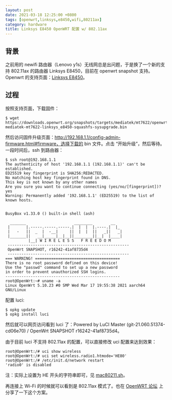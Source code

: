 ```yaml
---
layout: post
date: 2021-03-18 12:25:00 +0800
tags: [openwrt,linksys,e8450,wifi,80211ax]
category: hardware
title: Linksys E8450 OpenWRT 配置 w/ 802.11ax
---
```


## 背景

之前用的 newifi 路由器（Lenovo y1s）无线网总是出问题，于是换了一个新的支持 802.11ax 的路由器 Linksys E8450，目前在 openwrt snapshot 支持。Openwrt 的支持页面：[Linksys E8450](https://openwrt.org/toh/linksys/linksys_e8450)。

## 过程

按照支持页面，下载固件：

```shell
$ wget https://downloads.openwrt.org/snapshots/targets/mediatek/mt7622/openwrt-mediatek-mt7622-linksys_e8450-squashfs-sysupgrade.bin
```

然后访问固件升级页面：http://192.168.1.1/config-admin-firmware.html#firmware，选择下载的 bin 文件。点击 “开始升级”，然后等待。一段时间后，ssh 到路由器：

```shell
$ ssh root@192.168.1.1
The authenticity of host '192.168.1.1 (192.168.1.1)' can't be established.
ED25519 key fingerprint is SHA256:REDACTED.
No matching host key fingerprint found in DNS.
This key is not known by any other names
Are you sure you want to continue connecting (yes/no/[fingerprint])? yes
Warning: Permanently added '192.168.1.1' (ED25519) to the list of known hosts.


BusyBox v1.33.0 () built-in shell (ash)

  _______                     ________        __
 |       |.-----.-----.-----.|  |  |  |.----.|  |_
 |   -   ||  _  |  -__|     ||  |  |  ||   _||   _|
 |_______||   __|_____|__|__||________||__|  |____|
          |__| W I R E L E S S   F R E E D O M
 -----------------------------------------------------
 OpenWrt SNAPSHOT, r16242-41af8735d4
 -----------------------------------------------------
=== WARNING! =====================================
There is no root password defined on this device!
Use the "passwd" command to set up a new password
in order to prevent unauthorized SSH logins.
--------------------------------------------------
root@OpenWrt:~# uname -a
Linux OpenWrt 5.10.23 #0 SMP Wed Mar 17 19:55:38 2021 aarch64 GNU/Linux
```

配置 luci:

```shell
$ opkg update
$ opkg install luci
```

然后就可以网页访问看到 luci 了：Powered by LuCI Master (git-21.060.51374-cd06e70) / OpenWrt SNAPSHOT r16242-41af8735d4。

由于目前 luci 不支持 802.11ax 的配置，可以直接修改 uci 配置来达到效果：

```shell
root@OpenWrt:/# uci show wireless
root@OpenWrt:/# uci set wireless.radio1.htmode='HE80'
root@OpenWrt:/# /etc/init.d/network restart
'radio0' is disabled
```

注：实际上设置为 HE 开头的字符串即可，见 [mac80211.sh](https://github.com/openwrt/openwrt/blob/8019c54d8a191cfb90c3bf06ff367f601f872fd1/package/kernel/mac80211/files/lib/netifd/wireless/mac80211.sh#L334)。

再连接上 Wi-Fi 的时候就可以看到是 802.11ax 模式了。也在 [OpenWRT 论坛](https://forum.openwrt.org/t/got-802-11ax-working-in-linksys-e8450/91533) 上分享了一下这个方案。
